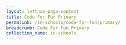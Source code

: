 ```yaml
---
layout: leftnav-page-content
title: Code For Fun Primary
permalink: /in-schools/code-for-fun/primary/
breadcrumb: Code For Fun Primary
collection_name: in-schools
---
```


